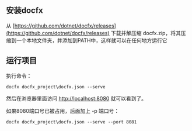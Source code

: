 
## 安装docfx

从 [https://github.com/dotnet/docfx/releases](https://github.com/dotnet/docfx/releases) 下载并解压缩 docfx.zip，将其压缩到一个本地文件夹，并添加到PATH中，这样就可以在任何地方运行它


## 运行项目

执行命令：

```
docfx docfx_project\docfx.json --serve
```

然后在浏览器里面访问 [http://localhost:8080](http://localhost:8080) 就可以看到了。

如果8080端口号已被占用，后面加上 -p 端口号：

```
docfx docfx_project\docfx.json --serve --port 8081
```